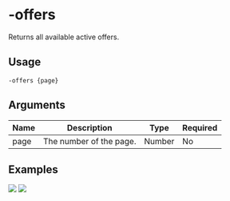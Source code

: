 # -offers

Returns all available active offers.

## Usage

```
-offers {page}
```

## Arguments

| Name | Description             | Type   | Required |
| ---- | ----------------------- | ------ | -------- |
| page | The number of the page. | Number | No       |

## Examples

![](https://user-images.githubusercontent.com/111157596/234334612-857232cd-40cc-4537-833a-78cfce9dcb39.png)
![](https://user-images.githubusercontent.com/111157596/234334650-c39f8066-d6d9-4639-ac37-e9fc8dc68d02.png)